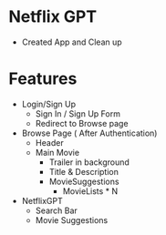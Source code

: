 # Netflix GPT

- Created App and Clean up


# Features
- Login/Sign Up
    - Sign In / Sign Up Form
    - Redirect to Browse page
- Browse Page ( After Authentication)
    - Header 
    - Main Movie
        - Trailer in background
        - Title & Description
        - MovieSuggestions
            - MovieLists * N
- NetflixGPT
    - Search Bar
    - Movie Suggestions
    
